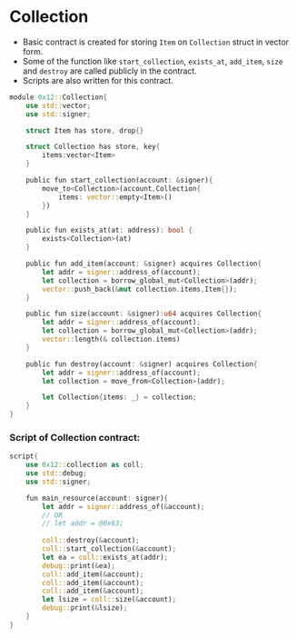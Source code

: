 # Collection

* Basic contract is created for storing `Item` on `Collection` struct in vector form.
* Some of the function like  `start_collection`, `exists_at`, `add_item`, `size` and `destroy` are called publicly in the contract.
* Scripts are also written for this contract.

```rust
module 0x12::Collection{
    use std::vector;
    use std::signer;

    struct Item has store, drop{}

    struct Collection has store, key{
        items:vector<Item>
    }

    public fun start_collection(account: &signer){
        move_to<Collection>(account,Collection{
            items: vector::empty<Item>()
        })
    }

    public fun exists_at(at: address): bool {
        exists<Collection>(at)
    }

    public fun add_item(account: &signer) acquires Collection{
        let addr = signer::address_of(account);
        let collection = borrow_global_mut<Collection>(addr);
        vector::push_back(&mut collection.items,Item{});
    }

    public fun size(account: &signer):u64 acquires Collection{
        let addr = signer::address_of(account);
        let collection = borrow_global_mut<Collection>(addr);
        vector::length(& collection.items)
    }

    public fun destroy(account: &signer) acquires Collection{
        let addr = signer::address_of(account);
        let collection = move_from<Collection>(addr);

        let Collection{items: _} = collection;
    }
}
```

### Script of Collection contract:

```rust
script{
    use 0x12::collection as coll;
    use std::debug;
    use std::signer;

    fun main_resource(account: signer){
        let addr = signer::address_of(&account);
        // OR
        // let addr = @0x63;
        
        coll::destroy(&account);
        coll::start_collection(&account);
        let ea = coll::exists_at(addr);
        debug::print(&ea);
        coll::add_item(&account);
        coll::add_item(&account);
        coll::add_item(&account);
        let lsize = coll::size(&account);
        debug::print(&lsize);
    }
}
```
